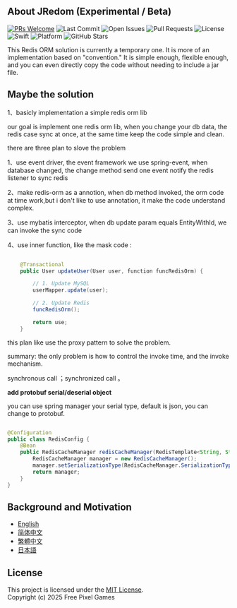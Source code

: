 
## About JRedom (Experimental / Beta)

[![PRs Welcome](https://img.shields.io/badge/PRs-welcome-brightgreen.svg?style=flat-square)](http://makeapullrequest.com)
![Last Commit](https://img.shields.io/github/last-commit/free-pixel/jredom)
![Open Issues](https://img.shields.io/github/issues/free-pixel/jredom)
![Pull Requests](https://img.shields.io/github/issues-pr/free-pixel/jredom)
![License](https://img.shields.io/github/license/free-pixel/jredom)
![Swift](https://img.shields.io/badge/built_with-Java-orange?logo=java)
![Platform](https://img.shields.io/badge/platform-Java-blue)
![GitHub Stars](https://img.shields.io/github/stars/free-pixel/jredom?style=social)


This Redis ORM solution is currently a temporary one. It is more of an implementation based on "convention." It is simple enough, flexible enough, and you can even directly copy the code without needing to include a jar file.


## Maybe the solution

1、basicly implementation a simple redis orm lib

our goal is implement one redis orm lib, when you change your db data, the redis
case sync at once, at the same time keep the code simple and clean.


there are three plan to slove the problem

1、use event driver, the event framework we use spring-event, when database changed, the change method send one event notify the redis listener to sync redis

2、make redis-orm as a annotion, when db method invoked, the orm code at time work,but i don't like to use annotation, it make the code understand complex.

3、use mybatis interceptor, when db update param equals EntityWithId, we can invoke the sync code

4、use inner function, like the mask code :

```java

    @Transactional
    public User updateUser(User user, function funcRedisOrm) {

        // 1. Update MySQL
        userMapper.update(user);

        // 2. Update Redis
        funcRedisOrm();

        return use;
    }

```

this plan like use the proxy pattern to solve the problem.


summary: the only problem is how to control the invoke time, and the invoke mechanism.


synchronous call ；synchronized call 。

**add protobuf serial/deserial object**

you can use spring manager your serial type, default is json, you can change to protobuf.

```java

@Configuration
public class RedisConfig {
    @Bean
    public RedisCacheManager redisCacheManager(RedisTemplate<String, String> redisTemplate) {
        RedisCacheManager manager = new RedisCacheManager();
        manager.setSerializationType(RedisCacheManager.SerializationType.PROTOBUF); // 或JSON
        return manager;
    }
}

```


## Background and Motivation

- [English](docs/background-and-motivation-for-the-project.en.md)
- [简体中文](docs/background-and-motivation-for-the-project.zh-CN.md)
- [繁體中文](docs/background-and-motivation-for-the-project.zh-Hant.md)
- [日本語](docs/background-and-motivation-for-the-project.ja.md)


## License

This project is licensed under the [MIT License](./LICENSE).  
Copyright (c) 2025 Free Pixel Games
